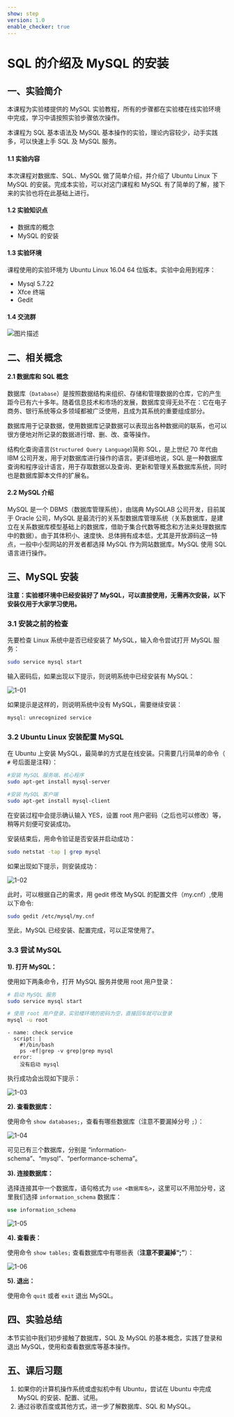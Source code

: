 ```yaml
---
show: step
version: 1.0
enable_checker: true
---
```


# SQL 的介绍及 MySQL 的安装

## 一、实验简介

本课程为实验楼提供的 MySQL 实验教程，所有的步骤都在实验楼在线实验环境中完成，学习中请按照实验步骤依次操作。

本课程为 SQL 基本语法及 MySQL 基本操作的实验，理论内容较少，动手实践多，可以快速上手 SQL 及 MySQL 服务。

#### 1.1 实验内容

本次课程对数据库、SQL、MySQL 做了简单介绍，并介绍了 Ubuntu Linux 下 MySQL 的安装。完成本实验，可以对这门课程和 MySQL 有了简单的了解，接下来的实验也将在此基础上进行。

#### 1.2 实验知识点

- 数据库的概念
- MySQL 的安装

#### 1.3 实验环境

课程使用的实验环境为 Ubuntu Linux 16.04 64 位版本。实验中会用到程序：

- Mysql 5.7.22
- Xfce 终端
- Gedit

#### 1.4 交流群

![图片描述](https://dn-simplecloud.shiyanlou.com/questions/uid1735817-20220112-1641985643955) 


## 二、相关概念

#### 2.1 数据库和 SQL 概念

数据库（`Database`）是按照数据结构来组织、存储和管理数据的仓库，它的产生距今已有六十多年。随着信息技术和市场的发展，数据库变得无处不在：它在电子商务、银行系统等众多领域都被广泛使用，且成为其系统的重要组成部分。

数据库用于记录数据，使用数据库记录数据可以表现出各种数据间的联系，也可以很方便地对所记录的数据进行增、删、改、查等操作。

结构化查询语言(`Structured Query Language`)简称 SQL，是上世纪 70 年代由 IBM 公司开发，用于对数据库进行操作的语言。更详细地说，SQL 是一种数据库查询和程序设计语言，用于存取数据以及查询、更新和管理关系数据库系统，同时也是数据库脚本文件的扩展名。

#### 2.2 MySQL 介绍

MySQL 是一个 DBMS（数据库管理系统），由瑞典 MySQLAB 公司开发，目前属于 Oracle 公司，MySQL 是最流行的关系型数据库管理系统（关系数据库，是建立在关系数据库模型基础上的数据库，借助于集合代数等概念和方法来处理数据库中的数据）。由于其体积小、速度快、总体拥有成本低，尤其是开放源码这一特点，一般中小型网站的开发者都选择 MySQL 作为网站数据库。MySQL 使用 SQL 语言进行操作。

## 三、MySQL 安装

**注意：实验楼环境中已经安装好了 MySQL，可以直接使用，无需再次安装，以下安装仅用于大家学习使用。**

### 3.1 安装之前的检查

先要检查 Linux 系统中是否已经安装了 MySQL，输入命令尝试打开 MySQL 服务：

```bash
sudo service mysql start
```

输入密码后，如果出现以下提示，则说明系统中已经安装有 MySQL：

![1-01](https://doc.shiyanlou.com/MySQL/sql-01-01-.png/wm)

如果提示是这样的，则说明系统中没有 MySQL，需要继续安装：

```bash
mysql: unrecognized service
```

### 3.2 Ubuntu Linux 安装配置 MySQL

在 Ubuntu 上安装 MySQL，最简单的方式是在线安装。只需要几行简单的命令（ `#` 号后面是注释）：

```bash
#安装 MySQL 服务端、核心程序
sudo apt-get install mysql-server

#安装 MySQL 客户端
sudo apt-get install mysql-client
```

在安装过程中会提示确认输入 YES，设置 root 用户密码（之后也可以修改）等，稍等片刻便可安装成功。

安装结束后，用命令验证是否安装并启动成功：

```bash
sudo netstat -tap | grep mysql
```

如果出现如下提示，则安装成功：

![1-02](https://doc.shiyanlou.com/MySQL/sql-01-02.png/wm)

此时，可以根据自己的需求，用 gedit 修改 MySQL 的配置文件（my.cnf）,使用以下命令:

```bash
sudo gedit /etc/mysql/my.cnf
```

至此，MySQL 已经安装、配置完成，可以正常使用了。

### 3.3 尝试 MySQL

**1). 打开 MySQL：**

使用如下两条命令，打开 MySQL 服务并使用 root 用户登录：

```bash
# 启动 MySQL 服务
sudo service mysql start

# 使用 root 用户登录，实验楼环境的密码为空，直接回车就可以登录
mysql -u root
```

```checker
- name: check service
  script: |
    #!/bin/bash
    ps -ef|grep -v grep|grep mysql
  error:
    没有启动 mysql
```

执行成功会出现如下提示：

![1-03](https://doc.shiyanlou.com/MySQL/sql-01-03-.png/wm)

**2). 查看数据库：**

使用命令 `show databases;`，查看有哪些数据库（注意不要漏掉分号 `;`）：

![1-04](https://doc.shiyanlou.com/MySQL/sql-01-04.png/wm)

可见已有三个数据库，分别是 “information-schema”、“mysql”、“performance-schema”。

**3). 连接数据库：**

选择连接其中一个数据库，语句格式为 `use <数据库名>`，这里可以不用加分号，这里我们选择 `information_schema` 数据库：

```sql
use information_schema
```

![1-05](https://doc.shiyanlou.com/MySQL/sql-01-05.png/wm)

**4). 查看表：**

使用命令 `show tables;` 查看数据库中有哪些表（**注意不要漏掉“;”**）：

![1-06](https://doc.shiyanlou.com/MySQL/sql-01-06.png/wm)

**5). 退出：**

使用命令 `quit` 或者 `exit` 退出 MySQL。

## 四、实验总结

本节实验中我们初步接触了数据库，SQL 及 MySQL 的基本概念，实践了登录和退出 MySQL，使用和查看数据库等基本操作。

## 五、课后习题

1. 如果你的计算机操作系统或虚拟机中有 Ubuntu，尝试在 Ubuntu 中完成 MySQL 的安装、配置、试用。
2. 通过谷歌百度或其他方式，进一步了解数据库、SQL 和 MySQL。
